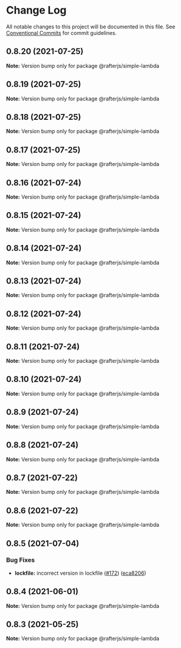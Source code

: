 # Change Log

All notable changes to this project will be documented in this file.
See [Conventional Commits](https://conventionalcommits.org) for commit guidelines.

## 0.8.20 (2021-07-25)

**Note:** Version bump only for package @rafterjs/simple-lambda





## 0.8.19 (2021-07-25)

**Note:** Version bump only for package @rafterjs/simple-lambda





## 0.8.18 (2021-07-25)

**Note:** Version bump only for package @rafterjs/simple-lambda





## 0.8.17 (2021-07-25)

**Note:** Version bump only for package @rafterjs/simple-lambda





## 0.8.16 (2021-07-24)

**Note:** Version bump only for package @rafterjs/simple-lambda





## 0.8.15 (2021-07-24)

**Note:** Version bump only for package @rafterjs/simple-lambda





## 0.8.14 (2021-07-24)

**Note:** Version bump only for package @rafterjs/simple-lambda





## 0.8.13 (2021-07-24)

**Note:** Version bump only for package @rafterjs/simple-lambda





## 0.8.12 (2021-07-24)

**Note:** Version bump only for package @rafterjs/simple-lambda





## 0.8.11 (2021-07-24)

**Note:** Version bump only for package @rafterjs/simple-lambda





## 0.8.10 (2021-07-24)

**Note:** Version bump only for package @rafterjs/simple-lambda





## 0.8.9 (2021-07-24)

**Note:** Version bump only for package @rafterjs/simple-lambda





## 0.8.8 (2021-07-24)

**Note:** Version bump only for package @rafterjs/simple-lambda





## 0.8.7 (2021-07-22)

**Note:** Version bump only for package @rafterjs/simple-lambda





## 0.8.6 (2021-07-22)

**Note:** Version bump only for package @rafterjs/simple-lambda





## 0.8.5 (2021-07-04)


### Bug Fixes

* **lockfile:** incorrect version in lockfile ([#172](https://github.com/rafterjs/rafter/issues/172)) ([eca8206](https://github.com/rafterjs/rafter/commit/eca820680574c45714a5cf56560b5f41a1553fa1))





## 0.8.4 (2021-06-01)

**Note:** Version bump only for package @rafterjs/simple-lambda

## 0.8.3 (2021-05-25)

**Note:** Version bump only for package @rafterjs/simple-lambda
